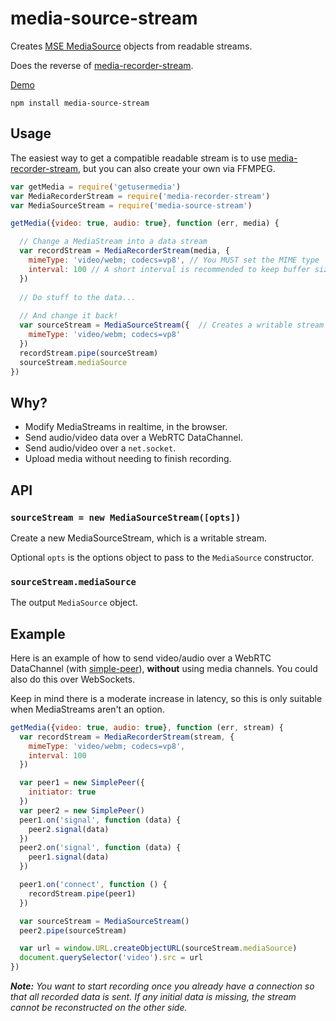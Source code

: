 # media-source-stream

Creates [MSE MediaSource](https://developer.mozilla.org/en-US/docs/Web/API/MediaSource) objects from readable streams.  

Does the reverse of [media-recorder-stream](https://github.com/mafintosh/media-recorder-stream).  

[Demo](https://rationalcoding.github.io/media-source-stream/)

```
npm install media-source-stream
```

## Usage
The easiest way to get a compatible readable stream is to use [media-recorder-stream](https://github.com/mafintosh/media-recorder-stream), but you can also create your own via FFMPEG.  

```javascript
var getMedia = require('getusermedia')
var MediaRecorderStream = require('media-recorder-stream')
var MediaSourceStream = require('media-source-stream')

getMedia({video: true, audio: true}, function (err, media) {

  // Change a MediaStream into a data stream
  var recordStream = MediaRecorderStream(media, {
    mimeType: 'video/webm; codecs=vp8', // You MUST set the MIME type
    interval: 100 // A short interval is recommended to keep buffer sizes low
  })
  
  // Do stuff to the data...
  
  // And change it back!
  var sourceStream = MediaSourceStream({  // Creates a writable stream
    mimeType: 'video/webm; codecs=vp8'
  }) 
  recordStream.pipe(sourceStream)
  sourceStream.mediaSource
})
```

## Why?
- Modify MediaStreams in realtime, in the browser.
- Send audio/video data over a WebRTC DataChannel.
- Send audio/video over a `net.socket`.
- Upload media without needing to finish recording.

## API
### `sourceStream = new MediaSourceStream([opts])`  

Create a new MediaSourceStream, which is a writable stream.   

Optional `opts` is the options object to pass to the `MediaSource` constructor.  

### `sourceStream.mediaSource`  

The output `MediaSource` object.  

## Example
Here is an example of how to send video/audio over a WebRTC DataChannel (with [simple-peer](https://github.com/feross/simple-peer)), **without** using media channels. You could also do this over WebSockets.

Keep in mind there is a moderate increase in latency, so this is only suitable when MediaStreams aren't an option.

```javascript
getMedia({video: true, audio: true}, function (err, stream) {
  var recordStream = MediaRecorderStream(stream, {
    mimeType: 'video/webm; codecs=vp8',
    interval: 100
  })

  var peer1 = new SimplePeer({
    initiator: true
  })
  var peer2 = new SimplePeer()
  peer1.on('signal', function (data) {
    peer2.signal(data)
  })
  peer2.on('signal', function (data) {
    peer1.signal(data)
  })

  peer1.on('connect', function () {
    recordStream.pipe(peer1)
  })

  var sourceStream = MediaSourceStream()
  peer2.pipe(sourceStream)

  var url = window.URL.createObjectURL(sourceStream.mediaSource)
  document.querySelector('video').src = url
})
```

***Note:** You want to start recording once you already have a connection so that all recorded data is sent. If any initial data is missing, the stream cannot be reconstructed on the other side.*

